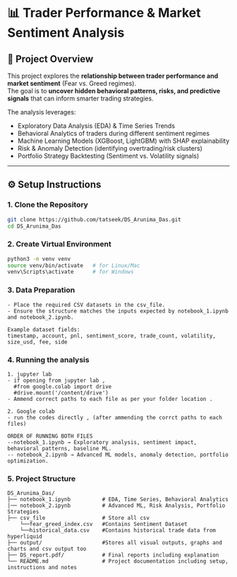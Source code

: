 # 📊 Trader Performance & Market Sentiment Analysis

## 📝 Project Overview
This project explores the **relationship between trader performance and market sentiment** (Fear vs. Greed regimes).  
The goal is to **uncover hidden behavioral patterns, risks, and predictive signals** that can inform smarter trading strategies.

The analysis leverages:
- Exploratory Data Analysis (EDA) & Time Series Trends
- Behavioral Analytics of traders during different sentiment regimes
- Machine Learning Models (XGBoost, LightGBM) with SHAP explainability
- Risk & Anomaly Detection (identifying overtrading/risk clusters)
- Portfolio Strategy Backtesting (Sentiment vs. Volatility signals)

---

## ⚙️ Setup Instructions

### 1. Clone the Repository
```bash
git clone https://github.com/tatseek/DS_Arunima_Das.git
cd DS_Arunima_Das
```
### 2. Create Virtual Environment
```bash
python3 -m venv venv
source venv/bin/activate   # for Linux/Mac
venv\Scripts\activate      # for Windows
```
### 3. Data Preparation 
```
- Place the required CSV datasets in the csv_file.
- Ensure the structure matches the inputs expected by notebook_1.ipynb and notebook_2.ipynb.

Example dataset fields:
timestamp, account, pnl, sentiment_score, trade_count, volatility, size_usd, fee, side
```
### 4. Running the analysis
```
1. jupyter lab
- if opening from jupyter lab ,
  #from google.colab import drive
  #drive.mount('/content/drive')
- Ammend correct paths to each file as per your folder location .

2. Google colab
- run the codes directly , (after ammending the corrct paths to each files)

ORDER OF RUNNING BOTH FILES
--notebook_1.ipynb → Exploratory analysis, sentiment impact, behavioral patterns, baseline ML.
-- notebook_2.ipynb → Advanced ML models, anomaly detection, portfolio optimization.
```
### 5. Project Structure
```
DS_Arunima_Das/
├── notebook_1.ipynb          # EDA, Time Series, Behavioral Analytics
|── notebook_2.ipynb          # Advanced ML, Risk Analysis, Portfolio Strategies
├── csv_file                  # Store all csv 
    └──fear_greed_index.csv   #Contains Sentiment Dataset
    └──historical_data.csv    #Contains historical trade data from hyperliquid
├── output/                   #Stores all visual outputs, graphs and charts and csv output too
├── DS_report.pdf/            # Final reports including explanation 
└── README.md                 # Project documentation including setup, instructions and notes
```


